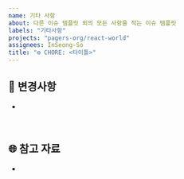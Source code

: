 ```yaml
---
name: 기타 사항
about: 다른 이슈 템플릿 외의 모든 사항을 적는 이슈 템플릿
labels: "기타사항"
projects: "pagers-org/react-world"
assignees: InSeong-So
title: "⚙️ CHORE: <타이틀>"
---
```


## 🚩 변경사항

-

<br/>

## 🌐 참고 자료

-

<br/>
